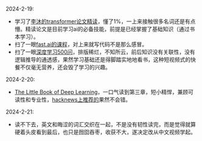 2024-2-19:
- 学习了[李沐的transformer论文精读](https://youtu.be/nzqlFIcCSWQ?si=1NvvrMUHDzAf8IvO)，懂了1%，一上来接触很多名词还是有点懵。精读论文是目前学习ai的必备技能，前提是已经掌握了基础知识（通过书本学习）。
- 扫了一眼[fast.ai的课程](https://course.fast.ai/)，对上来就写代码不是那么感冒。
- 扫了一眼[深度学习500问](https://github.com/scutan90/DeepLearning-500-questions/tree/master)，排版稀烂，不知所云，前后知识没有关联性，没有逻辑推导的通透感，果然学习基础还是得脚踏实地地看书，这种短视频式的快餐不仅毫无营养，还会毁了学习的兴趣。

2024-2-20:
- [The Little Book of Deep Learning](https://fleuret.org/public/lbdl.pdf)，一口气读到第三章，短小精悍，兼顾可读性和专业性，[hacknews上推荐的](https://news.ycombinator.com/item?id=35767789)果然不会错。

2024-2-21:
- 读不下去，英文和晦涩的词汇交织在一起，不是没有韧性读完，而是觉得就算硬着头皮看到最后，也只是囫囵吞枣，收获不大，遂决定改从中文视频学起。
  
